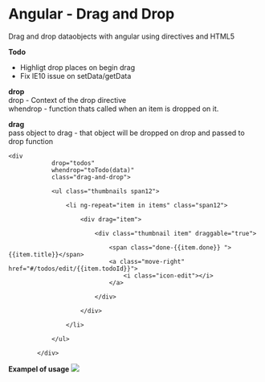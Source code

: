 Angular - Drag and Drop
=================

Drag and drop dataobjects with angular using directives and HTML5

<b>Todo</b> <br/>
<ul>
    
<li>
 Highligt drop places on begin drag    
</li>


<li>
 Fix IE10 issue on setData/getData  
</li>

</ul>

<b>drop</b><br/>
drop     - Context of the drop directive<br/>
whendrop - function thats called when an item is dropped on it.
    
<b>drag</b><br/>
pass object to drag - that object will be dropped on drop and passed to drop function<br/>

    <div
                drop="todos"
                whendrop="toTodo(data)"
                class="drag-and-drop">

                <ul class="thumbnails span12">

                    <li ng-repeat="item in items" class="span12">

                        <div drag="item">

                            <div class="thumbnail item" draggable="true">

                                <span class="done-{{item.done}} ">{{item.title}}</span>
                                <a class="move-right" href="#/todos/edit/{{item.todoId}}">
                                    <i class="icon-edit"></i>
                                </a>

                            </div>

                        </div>

                    </li>

                </ul>

            </div>
<b>Exampel of usage</b>
<a target='_blank' href='http://imageshack.us/photo/my-images/268/angulardnd.png/'><img src='http://img268.imageshack.us/img268/4500/angulardnd.png' border='0'/></a><br></a>
